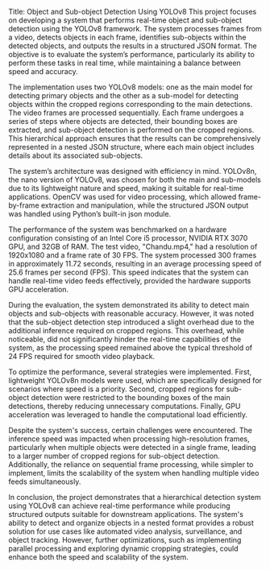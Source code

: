 Title: Object and Sub-object Detection Using YOLOv8
This project focuses on developing a system that performs real-time object and sub-object detection using the YOLOv8 framework. The system processes frames from a video, detects objects in each frame, identifies sub-objects within the detected objects, and outputs the results in a structured JSON format. The objective is to evaluate the system’s performance, particularly its ability to perform these tasks in real time, while maintaining a balance between speed and accuracy.

The implementation uses two YOLOv8 models: one as the main model for detecting primary objects and the other as a sub-model for detecting objects within the cropped regions corresponding to the main detections. The video frames are processed sequentially. Each frame undergoes a series of steps where objects are detected, their bounding boxes are extracted, and sub-object detection is performed on the cropped regions. This hierarchical approach ensures that the results can be comprehensively represented in a nested JSON structure, where each main object includes details about its associated sub-objects.

The system’s architecture was designed with efficiency in mind. YOLOv8n, the nano version of YOLOv8, was chosen for both the main and sub-models due to its lightweight nature and speed, making it suitable for real-time applications. OpenCV was used for video processing, which allowed frame-by-frame extraction and manipulation, while the structured JSON output was handled using Python’s built-in json module.

The performance of the system was benchmarked on a hardware configuration consisting of an Intel Core i5 processor, NVIDIA RTX 3070 GPU, and 32GB of RAM. The test video, "Chandu.mp4," had a resolution of 1920x1080 and a frame rate of 30 FPS. The system processed 300 frames in approximately 11.72 seconds, resulting in an average processing speed of 25.6 frames per second (FPS). This speed indicates that the system can handle real-time video feeds effectively, provided the hardware supports GPU acceleration.

During the evaluation, the system demonstrated its ability to detect main objects and sub-objects with reasonable accuracy. However, it was noted that the sub-object detection step introduced a slight overhead due to the additional inference required on cropped regions. This overhead, while noticeable, did not significantly hinder the real-time capabilities of the system, as the processing speed remained above the typical threshold of 24 FPS required for smooth video playback.

To optimize the performance, several strategies were implemented. First, lightweight YOLOv8n models were used, which are specifically designed for scenarios where speed is a priority. Second, cropped regions for sub-object detection were restricted to the bounding boxes of the main detections, thereby reducing unnecessary computations. Finally, GPU acceleration was leveraged to handle the computational load efficiently.

Despite the system's success, certain challenges were encountered. The inference speed was impacted when processing high-resolution frames, particularly when multiple objects were detected in a single frame, leading to a larger number of cropped regions for sub-object detection. Additionally, the reliance on sequential frame processing, while simpler to implement, limits the scalability of the system when handling multiple video feeds simultaneously.

In conclusion, the project demonstrates that a hierarchical detection system using YOLOv8 can achieve real-time performance while producing structured outputs suitable for downstream applications. The system's ability to detect and organize objects in a nested format provides a robust solution for use cases like automated video analysis, surveillance, and object tracking. However, further optimizations, such as implementing parallel processing and exploring dynamic cropping strategies, could enhance both the speed and scalability of the system.























